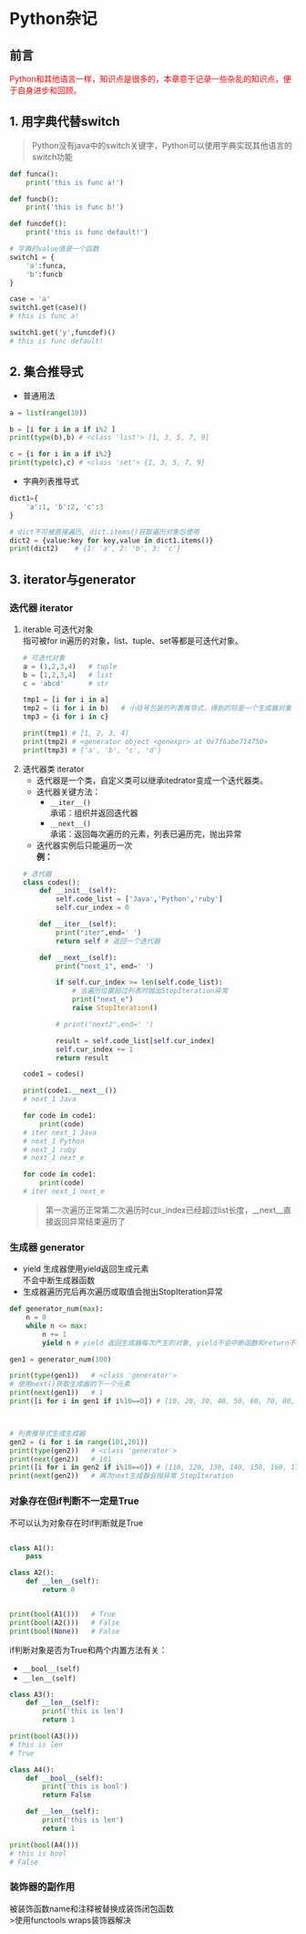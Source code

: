 # Python杂记
## 前言
<font color="red">Python和其他语言一样，知识点是很多的，本章意于记录一些杂乱的知识点，便于自身进步和回顾。</font>


## 1. 用字典代替switch
> Python没有java中的switch关键字，Python可以使用字典实现其他语言的switch功能
``` python
def funca():
    print('this is func a!')

def funcb():
    print('this is func b!')

def funcdef():
    print('this is func default!')

# 字典的value值是一个函数
switch1 = {
    'a':funca,
    'b':funcb
}

case = 'a'
switch1.get(case)()
# this is func a!

switch1.get('y',funcdef)()
# this is func default!
```

## 2. 集合推导式
- 普通用法
``` python
a = list(range(10))

b = [i for i in a if i%2 ]
print(type(b),b) # <class 'list'> [1, 3, 5, 7, 9]

c = {i for i in a if i%2}
print(type(c),c) # <class 'set'> {1, 3, 5, 7, 9}
```

- 字典列表推导式
``` python
dict1={
    'a':1, 'b':2, 'c':3
}

# dict不可被直接遍历, dict.items()获取遍历对象后使用
dict2 = {value:key for key,value in dict1.items()}
print(dict2)    # {1: 'a', 2: 'b', 3: 'c'}
```

## 3. iterator与generator
### 迭代器 iterator
1. iterable 可迭代对象  
    指可被for in遍历的对象，list、tuple、set等都是可迭代对象。
    ``` python
    # 可迭代对象
    a = (1,2,3,4)   # tuple
    b = [1,2,3,4]   # list
    c = 'abcd'      # str
    
    tmp1 = [i for i in a]
    tmp2 = (i for i in b)   # 小括号包装的列表推导式，得到的将是一个生成器对象
    tmp3 = {i for i in c}
    
    print(tmp1) # [1, 2, 3, 4]
    print(tmp2) # <generator object <genexpr> at 0x7f6abe714750>
    print(tmp3) # {'a', 'b', 'c', 'd'}
    ```
2. 迭代器类 iterator   
    - 迭代器是一个类，自定义类可以继承itedrator变成一个迭代器类。  
    - 迭代器关键方法：   
        - `__iter__()`  
            承诺：组织并返回迭代器
        - `__next__()`  
            承诺：返回每次遍历的元素，列表已遍历完，抛出异常
    - 迭代器实例后只能遍历一次  
    **例：**
    ``` python
    # 迭代器
    class codes():
        def __init__(self):
            self.code_list = ['Java','Python','ruby']
            self.cur_index = 0
    
        def __iter__(self):
            print("iter",end=' ')
            return self # 返回一个迭代器
    
        def __next__(self):
            print("next_1", end=' ')
    
            if self.cur_index >= len(self.code_list):
                # 当遍历位置超过列表时抛出StopIteration异常
                print("next_e")
                raise StopIteration()
    
            # print("next2",end=' ')
    
            result = self.code_list[self.cur_index]
            self.cur_index += 1
            return result
    
    code1 = codes()
    
    print(code1.__next__())
    # next_1 Java
    
    for code in code1:
        print(code)
    # iter next_1 Java
    # next_1 Python
    # next_1 ruby
    # next_1 next_e
    
    for code in code1:
        print(code)
    # iter next_1 next_e
    ```
    > 第一次遍历正常第二次遍历时cur_index已经超过list长度，__next__直接返回异常结束遍历了



### 生成器 generator
- yield 生成器使用yield返回生成元素  
    不会中断生成器函数
- 生成器遍历完后再次遍历或取值会抛出StopIteration异常
``` python
def generator_num(max):
    n = 0
    while n <= max:
        n += 1
        yield n # yield 返回生成器每次产生的对象, yield不会中断函数和return不同

gen1 = generator_num(100)

print(type(gen1))   # <class 'generator'>
# 使用next()获取生成器的下一个元素
print(next(gen1))   # 1
print([i for i in gen1 if i%10==0]) # [10, 20, 30, 40, 50, 60, 70, 80, 90, 100]



# 列表推导式生成生成器
gen2 = (i for i in range(101,201))
print(type(gen2))   # <class 'generator'>
print(next(gen2))   # 101
print([i for i in gen2 if i%10==0]) # [110, 120, 130, 140, 150, 160, 170, 180, 190, 200]
print(next(gen2))   # 再次next生成器会抛异常 StopIteration
```


### 对象存在但if判断不一定是True
不可以认为对象存在时if判断就是True
``` python

class A1():
    pass

class A2():
    def __len__(self):
        return 0


print(bool(A1()))   # True
print(bool(A2()))   # False
print(bool(None))   # False
```

if判断对象是否为True和两个内置方法有关：
- `__bool__(self)`
- `__len__(self)`
``` python
class A3():
    def __len__(self):
        print('this is len')
        return 1

print(bool(A3()))
# this is len
# True

class A4():
    def __bool__(self):
        print('this is bool')
        return False

    def __len__(self):
        print('this is len')
        return 1

print(bool(A4()))
# this is bool
# False
```


### 装饰器的副作用
被装饰函数name和注释被替换成装饰闭包函数    
    >使用functools wraps装饰器解决